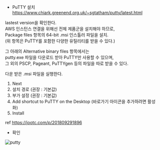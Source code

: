 - PuTTY 설치 https://www.chiark.greenend.org.uk/~sgtatham/putty/latest.html

lastest version을 확인한다.<br>
AWS 인스턴스 연결을 위해선 전체 제품군을 설치해야 하므로,<br>
Package files 항목의 64-bit .msi 인스톨러 파일을 설치.<br>
(위 항목은 PuTTY를 포함한 다양한 유틸리티를 받을 수 있다.)

그 아래의 Alternative binary files 항목에서는<br>
putty.exe 파일을 다운로드 받아 PuTTY만 사용할 수 있으며,<br>
그 외의 PSCP, Pageant, PuTTYgen 등의 파일을 따로 받을 수 있다.

다운 받은 .msi 파일을 실행한다.

1. Next
2. 설치 경로 (권장 : 기본값)
3. 부가 설정 (권장 : 기본값)
4. Add shortcut to PuTTY on the Desktop (바로가기 아이콘을 추가하려면 활성화)
5. Install

ref https://jootc.com/p/201809291896

- 확인

![putty](https://user-images.githubusercontent.com/44256670/69903741-ebecfb00-13e0-11ea-959a-f3ecf3f0d113.jpg)
